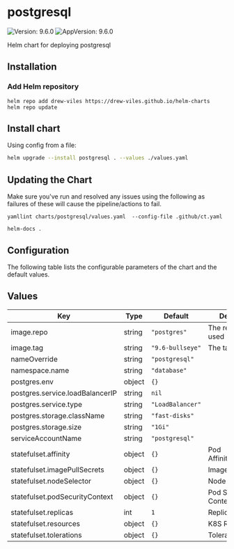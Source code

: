 # postgresql



![Version: 9.6.0](https://img.shields.io/badge/Version-9.6.0-informational?style=flat-square) ![AppVersion: 9.6.0](https://img.shields.io/badge/AppVersion-9.6.0-informational?style=flat-square) 

Helm chart for deploying postgresql



## Installation

### Add Helm repository

```shell
helm repo add drew-viles https://drew-viles.github.io/helm-charts
helm repo update
```

## Install chart

Using config from a file:

```bash
helm upgrade --install postgresql . --values ./values.yaml
```

## Updating the Chart
Make sure you've run and resolved any issues using the following as failures of these will cause the pipeline/actions to fail.
```
yamllint charts/postgresql/values.yaml  --config-file .github/ct.yaml

helm-docs .
```

## Configuration

The following table lists the configurable parameters of the chart and the default values.

## Values

| Key | Type | Default | Description |
|-----|------|---------|-------------|
| image.repo | string | `"postgres"` | The repo to be used |
| image.tag | string | `"9.6-bullseye"` | The tag to be used |
| nameOverride | string | `"postgresql"` |  |
| namespace.name | string | `"database"` |  |
| postgres.env | object | `{}` |  |
| postgres.service.loadBalancerIP | string | `nil` |  |
| postgres.service.type | string | `"LoadBalancer"` |  |
| postgres.storage.className | string | `"fast-disks"` |  |
| postgres.storage.size | string | `"1Gi"` |  |
| serviceAccountName | string | `"postgresql"` |  |
| statefulset.affinity | object | `{}` | Pod Affinity/AnitAffinity |
| statefulset.imagePullSecrets | object | `{}` | Image Pull secrets |
| statefulset.nodeSelector | object | `{}` | Node Selector |
| statefulset.podSecurityContext | object | `{}` | Pod Security Context |
| statefulset.replicas | int | `1` | Replicas |
| statefulset.resources | object | `{}` | K8S Resources |
| statefulset.tolerations | object | `{}` | Tolerations |